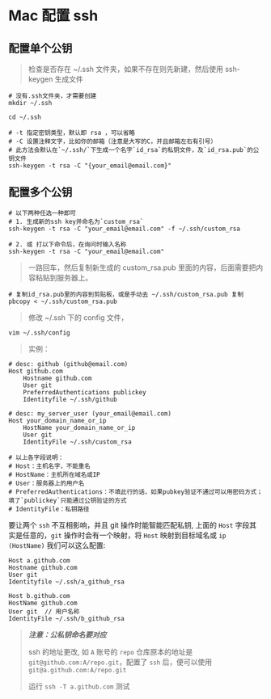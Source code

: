 # Mac 配置 ssh

## 配置单个公钥

> 检查是否存在 ~/.ssh 文件夹，如果不存在则先新建，然后使用 ssh-keygen 生成文件

```text
# 没有.ssh文件夹，才需要创建
mkdir ~/.ssh

cd ~/.ssh

# -t 指定密钥类型，默认即 rsa ，可以省略
# -C 设置注释文字，比如你的邮箱（注意是大写的C，并且邮箱左右有引号）
# 此方法会默认在`~/.ssh/`下生成一个名字`id_rsa`的私钥文件，及`id_rsa.pub`的公钥文件
ssh-keygen -t rsa -C "{your_email@email.com}"
```

## 配置多个公钥

```text
# 以下两种任选一种即可
# 1. 生成新的ssh key并命名为`custom_rsa`
ssh-keygen -t rsa -C "your_email@email.com" -f ~/.ssh/custom_rsa

# 2. 或 打以下命令后，在询问时输入名称
ssh-keygen -t rsa -C "your_email@email.com"
```

> 一路回车，然后复制新生成的 custom\_rsa.pub 里面的内容，后面需要把内容粘贴到服务器上。

```text
# 复制id_rsa.pub里的内容到剪贴板，或是手动去 ~/.ssh/custom_rsa.pub 复制
pbcopy < ~/.ssh/custom_rsa.pub
```

> 修改 ~/.ssh 下的 config 文件，

```text
vim ~/.ssh/config
```

> 实例：

```text
# desc: github (github@email.com)
Host github.com
    Hostname github.com
    User git
    PreferredAuthentications publickey
    Identityfile ~/.ssh/github

# desc: my_server_user (your_email@email.com)
Host your_domain_name_or_ip
    HostName your_domain_name_or_ip
    User git
    IdentityFile ~/.ssh/custom_rsa

# 以上各字段说明：
# Host：主机名字，不能重名
# HostName：主机所在域名或IP
# User：服务器上的用户名
# PreferredAuthentications：不填此行的话，如果pubkey验证不通过可以用密码方式；填了`publickey`只能通过公钥验证的方式
# IdentityFile：私钥路径
```

要让两个 `ssh` 不互相影响，并且 git 操作时能智能匹配私钥, 上面的 `Host` 字段其实是任意的，`git` 操作时会有一个映射，将 `Host` 映射到目标域名或 `ip (HostName)` 我们可以这么配置:

```text
Host a.github.com
Hostname github.com
User git
Identityfile ~/.ssh/a_github_rsa

Host b.github.com
HostName github.com
User git  // 用户名称
IdentityFile ~/.ssh/b_github_rsa
```

> _**注意：公私钥命名要对应**_
>
> ssh 的地址更改, 如 `A` 账号的 `repo` 仓库原本的地址是`git@github.com:A/repo.git`，配置了 `ssh` 后，便可以使用`git@a.github.com:A/repo.git`
>
> 运行 `ssh -T a.github.com` 测试

